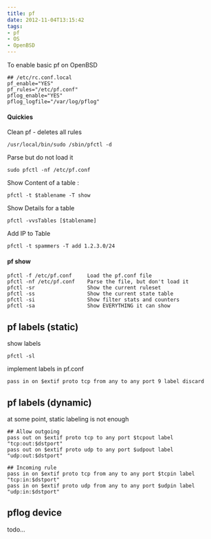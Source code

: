 ```yaml
---
title: pf
date: 2012-11-04T13:15:42
tags: 
- pf
- OS
- OpenBSD
---
```


To enable basic pf on OpenBSD

    ## /etc/rc.conf.local
    pf_enable="YES"
    pf_rules="/etc/pf.conf"
    pflog_enable="YES"
    pflog_logfile="/var/log/pflog"

#### Quickies

Clean pf - deletes all rules

    /usr/local/bin/sudo /sbin/pfctl -d

Parse but do not load it

    sudo pfctl -nf /etc/pf.conf

Show Content of a table :

    pfctl -t $tablename -T show

Show Details for a table

    pfctl -vvsTables [$tablename]

Add IP to Table

    pfctl -t spammers -T add 1.2.3.0/24

#### pf show

    pfctl -f /etc/pf.conf     Load the pf.conf file
    pfctl -nf /etc/pf.conf    Parse the file, but don't load it
    pfctl -sr                 Show the current ruleset
    pfctl -ss                 Show the current state table
    pfctl -si                 Show filter stats and counters
    pfctl -sa                 Show EVERYTHING it can show

## pf labels (static)

show labels

    pfctl -sl

implement labels in pf.conf

    pass in on $extif proto tcp from any to any port 9 label discard

## pf labels (dynamic)

at some point, static labeling is not enough

    ## Allow outgoing
    pass out on $extif proto tcp to any port $tcpout label "tcp:out:$dstport"
    pass out on $extif proto udp to any port $udpout label "udp:out:$dstport"

    ## Incoming rule
    pass in on $extif proto tcp from any to any port $tcpin label "tcp:in:$dstport"
    pass in on $extif proto udp from any to any port $udpin label "udp:in:$dstport"

## pflog device

todo...
